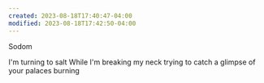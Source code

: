 ```yaml
---
created: 2023-08-18T17:40:47-04:00
modified: 2023-08-18T17:42:50-04:00
---
```


Sodom

I'm turning to salt
While I'm breaking my neck trying to catch a glimpse of your palaces burning
